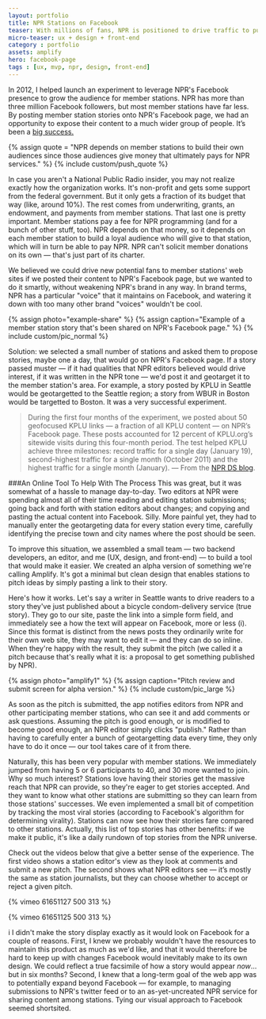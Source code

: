 ```yaml
---
layout: portfolio
title: NPR Stations on Facebook
teaser: With millions of fans, NPR is positioned to drive traffic to public radio member stations like no one else.
micro-teaser: ux + design + front-end
category : portfolio
assets: amplify
hero: facebook-page
tags : [ux, mvp, npr, design, front-end]
---
```


<p class="intro">
  In 2012, I helped launch an experiment to leverage NPR's Facebook presence to grow the audience for member stations. NPR has more than three million Facebook followers, but most member stations have far less. By posting member station stories onto NPR's Facebook page, we had an opportunity to expose their content to a much wider group of people. It’s been a <a href="http://www.niemanlab.org/2012/02/how-npr-drove-traffic-to-a-local-station-by-geotargeting-stories-on-facebook/?hq_e=el&hq_m=2040998&hq_l=1&hq_v=437cc910b2">big success.</a> 
</p>

{% assign quote = "NPR depends on member stations to build their own audiences since those audiences give money that ultimately pays for NPR services." %}
{% include custom/push_quote %}

In case you aren't a National Public Radio insider, you may not realize exactly how the organization works. It's non-profit and gets some support from the federal government. But it only gets a fraction of its budget that way (like, around 10%). The rest comes from underwriting, grants, an endowment, and payments from member stations. That last one is pretty important. Member stations pay a fee for NPR programming (and for a bunch of other stuff, too). NPR depends on that money, so it depends on each member station to build a loyal audience who will give to that station, which will in turn be able to pay NPR. NPR can't solicit member donations on its own — that's just part of its charter.

We believed we could drive new potential fans to member stations' web sites if we posted their content to NPR's Facebook page, but we wanted to do it smartly, without weakening NPR's brand in any way. In brand terms, NPR has a particular "voice" that it maintains on Facebook, and watering it down with too many other brand "voices" wouldn't be cool. 

{% assign photo="example-share" %}
{% assign caption="Example of a member station story that's been shared on NPR's Facebook page." %}
{% include custom/pic_normal %}

Solution: we selected a small number of stations and asked them to propose stories, maybe one a day, that would go on NPR's Facebook page. If a story passed muster — if it had qualities that NPR editors believed would drive interest, if it was written in the NPR tone — we'd post it and geotarget it to the member station's area. For example, a story posted by KPLU in Seattle would be geotargetted to the Seattle region; a story from WBUR in Boston would be targetted to Boston. It was a very successful experiment.

>During the first four months of the experiment, we posted about 50 geofocused KPLU links — a fraction of all KPLU content — on NPR’s Facebook page. These posts accounted for 12 percent of KPLU.org’s sitewide visits during this four-month period. The test helped KPLU achieve three milestones: record traffic for a single day (January 19), second-highest traffic for a single month (October 2011) and the highest traffic for a single month (January). — From the [NPR DS blog](http://digitalservices.npr.org/post/how->were-experimenting-member-station-content-nprs-facebook-page).

###An Online Tool To Help With The Process
This was great, but it was somewhat of a hassle to manage day-to-day. Two editors at NPR were spending almost all of their time reading and editing station submissions; going back and forth with station editors about changes; and copying and pasting the actual content into Facebook. Silly. More painful yet, they had to manually enter the geotargeting data for every station every time, carefully identifying the precise town and city names where the post should be seen. 

To improve this situation, we assembled a small team — two backend developers, an editor, and me (UX, design, and front-end) — to build a tool that would make it easier. We created an alpha version of something we're calling Amplify. It's got a minimal but clean design that enables stations to pitch ideas by simply pasting a link to their story.

Here's how it works. Let's say a writer in Seattle wants to drive readers to a story they've just published about a bicycle condom-delivery service (true story). They go to our site, paste the link into a simple form field, and immediately see a how the text will appear on Facebook, more or less (i). Since this format is distinct from the news posts they ordinarily write for their own web site, they may want to edit it — and they can do so inline. When they're happy with the result, they submit the pitch (we called it a pitch because that's really what it is: a proposal to get something published by NPR). 

{% assign photo="amplify1" %}
{% assign caption="Pitch review and submit screen for alpha version." %}
{% include custom/pic_large %}

As soon as the pitch is submitted, the app notifies editors from NPR and other participating member stations, who can see it and add comments or ask questions. Assuming the pitch is good enough, or is modified to become good enough, an NPR editor simply clicks "publish." Rather than having to carefully enter a bunch of geotargetting data every time, they only have to do it once — our tool takes care of it from there. 

Naturally, this has been very popular with member stations. We immediately jumped from having 5 or 6 participants to 40, and 30 more wanted to join. Why so much interest? Stations love having their stories get the massive reach that NPR can provide, so they're eager to get stories accepted. And they want to know what other stations are submitting so they can learn from those stations' successes. We even implemented a small bit of competition by tracking the most viral stories (according to Facebook's algorithm for determining virality). Stations can now see how their stories fare compared to other stations. Actually, this list of top stories has other benefits: if we make it public, it's like a daily rundown of top stories from the NPR universe. 

Check out the videos below that give a better sense of the experience. The first video shows a station editor's view as they look at comments and submit a new pitch. The second shows what NPR editors see — it’s mostly the same as station journalists, but they can choose whether to accept or reject a given pitch.

{% vimeo 61651127 500 313 %}

{% vimeo 61651125 500 313 %}

<p class="notes">
  <span class="counter">i</span> I didn't make the story display exactly as it would look on Facebook for a couple of reasons. First, I knew we probably wouldn't have the resources to maintain this product as much as we'd like, and that it would therefore be hard to keep up with changes Facebook would inevitably make to its own design. We could reflect a true facsimile of how a story would appear <em>now</em>... but in six months? Second, I knew that a long-term goal of the web app was to potentially expand beyond Facebook — for example, to managing submissions to NPR's twitter feed or to an as-yet-uncreated NPR service for sharing content among stations. Tying our visual approach to Facebook seemed shortsited.
</p>



